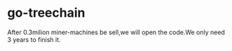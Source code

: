 # go-treechain
After 0.3milion miner-machines be sell,we will open the code.We only need 3 years to finish it.
